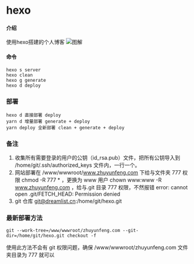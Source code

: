 # hexo

#### 介绍
使用hexo搭建的个人博客
![图解](https://upload-images.jianshu.io/upload_images/1052511-eaa9a57afa53e37a.jpg)
#### 命令
```
hexo s server
hexo clean
hexo g generate
hexo d deploy
```

### 部署
```
hexo d 直接部署 deploy
yarn d 增量部署 generate + deploy
yarn deploy 全新部署 clean + generate + deploy
```
### 备注
1. 收集所有需要登录的用户的公钥（id_rsa.pub）文件，把所有公钥导入到 /home/git/.ssh/authorized_keys 文件内，一行一个。
2. 网站部署在 /www/wwwroot/www.zhuyunfeng.com 下给与文件夹 777 权限 chmod -R 777 * ，更换为 www 用户 chown www:www -R www.zhuyunfeng.com ，给与.git 目录 777 权限，不然报错 error: cannot open .git/FETCH_HEAD: Permission denied
3. git 仓库 git@dreamlist.cn:/home/git/hexo.git

### 最新部署方法
```
git --work-tree=/www/wwwroot/zhuyunfeng.com --git-dir=/home/git/hexo.git checkout -f
```
使用此方法不会有 git 权限问题，确保 /www/wwwroot/zhuyunfeng.com 文件夹目录为 777 就可以
